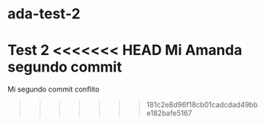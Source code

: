 # ada-test-2
Test 2
<<<<<<< HEAD
Mi Amanda segundo commit
=======
Mi segundo commit
conflito
>>>>>>> 181c2e8d96f18cb01cadcdad49bbe182bafe5167
